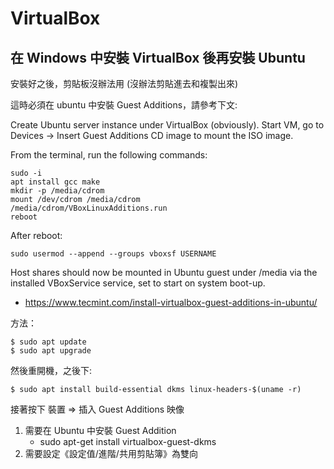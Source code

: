 # VirtualBox

## 在 Windows 中安裝 VirtualBox 後再安裝 Ubuntu

安裝好之後，剪貼板沒辦法用 (沒辦法剪貼進去和複製出來)

這時必須在 ubuntu 中安裝 Guest Additions，請參考下文:

Create Ubuntu server instance under VirtualBox (obviously).
Start VM, go to Devices -> Insert Guest Additions CD image to mount the ISO image.

From the terminal, run the following commands:

```
sudo -i  
apt install gcc make  
mkdir -p /media/cdrom  
mount /dev/cdrom /media/cdrom  
/media/cdrom/VBoxLinuxAdditions.run  
reboot 
```
 
After reboot:

```
sudo usermod --append --groups vboxsf USERNAME
```

Host shares should now be mounted in Ubuntu guest under /media via the installed VBoxService service, set to start on system boot-up.


* https://www.tecmint.com/install-virtualbox-guest-additions-in-ubuntu/

方法：

```
$ sudo apt update
$ sudo apt upgrade
```

然後重開機，之後下:

```
$ sudo apt install build-essential dkms linux-headers-$(uname -r)
```

接著按下 裝置 => 插入 Guest Additions 映像



1. 需要在 Ubuntu 中安裝 Guest Addition
    * sudo apt-get install virtualbox-guest-dkms
2. 需要設定《設定值/進階/共用剪貼簿》為雙向
